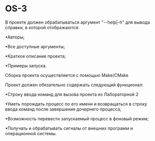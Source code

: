 # OS-3
В проекте должен обрабатываться аргумент "--help|-h" для вывода справки, в которой отображаются:

•Авторы;

•Все доступные аргументы;

•Краткое описание проекта;

•Примеры запуска.

Сборка проекта осуществляется с помощью Make/CMake

Проект должен обязательно содержать следующий функционал:

•Строку ввода команд для вызова проекта из Лабораторной 2

•Уметь порождать процесс по его имени и возвращаться в строку ввода команд после завершения дочернего процесса;

•Возможность перевести запускаемый процесс в фоновый режим;

•Получать и обрабатывать сигналы от внешних программ и операционной системы.

